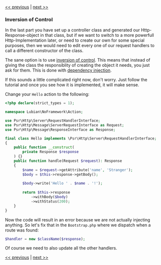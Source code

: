 [<< previous](07-dispatching-to-a-class.md) | [next >>](09-dependency-injector.md)

### Inversion of Control

In the last part you have set up a controller class and generated our Http-Response-object in that class, but if we
want to switch to a more powerfull Http-Implementation later, or need to create our own for some special purposes, then
we would need to edit every one of our request handlers to call a different constructor of the class.

The sane option is to use [inversion of control](http://en.wikipedia.org/wiki/Inversion_of_control). This means that
instead of giving the class the responsiblity of creating the object it needs, you just ask for them. This is done
with [dependency injection](http://en.wikipedia.org/wiki/Dependency_injection).

If this sounds a little complicated right now, don't worry. Just follow the tutorial and once you see how it is
implemented, it will make sense.

Change your `Hello` action to the following:

```php
<?php declare(strict_types = 1);

namespace Lubian\NoFramework\Action;

use Psr\Http\Server\RequestHandlerInterface;
use Psr\Http\Message\ServerRequestInterface as Request;
use Psr\Http\Message\ResponseInterface as Response;

final class Hello implements \Psr\Http\Server\RequestHandlerInterface;
{
    public function __construct(
        private Response $response
    ) {}
    public function handle(Request $request): Response
    {
        $name = $request->getAttribute('name', 'Stranger');
        $body = $this->response->getBody();
        
        $body->write('Hello ' . $name . '!');
        
        return $this->response
            ->withBody($body)
            ->withStatus(200);
    }
}
```

Now the code will result in an error because we are not actually injecting anything. So let's fix that in the `Bootstrap.php` where we dispatch when a route was found:

```php
$handler = new $className($response);
```

Of course we need to also update all the other handlers.

[<< previous](07-dispatching-to-a-class.md) | [next >>](09-dependency-injector.md)
